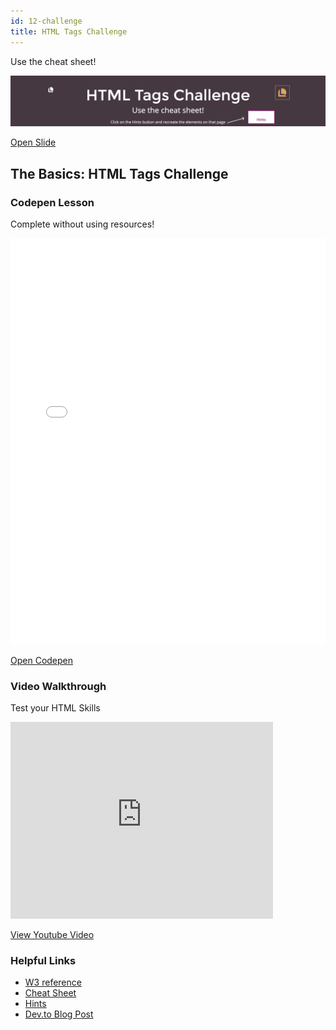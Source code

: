 ```yaml
---
id: 12-challenge
title: HTML Tags Challenge
---
```


<!--############## Intro Section ##############-->

<section class="inner-section">

Use the cheat sheet!

<img src="https://raw.githubusercontent.com/lennyroyroy/basics-image/master/Basics Screenshots/challenge1.png"/>

<a href="https://slides.com/lennyroyroy/deck#/19" target="_blank" class="button live-button">Open Slide</a>

</section>

<!--############## Title Section ##############-->

<section class="inner-section">

## The Basics: HTML Tags Challenge

</section>

<!--############## Codepen Section ##############-->

<section class="inner-section">

### Codepen Lesson

Complete without using resources!

<iframe height="650" style="width: 100%;" scrolling="no" title="The Basics: HTML Tags Challenge" src="//codepen.io/lennyroycodes/embed/preview/XLgBXe/?height=300&theme-id=37020&default-tab=html,result&editable=true" frameborder="no" allowtransparency="true" allowfullscreen="true">
See the Pen <a href='https://codepen.io/lennyroycodes/pen/XLgBXe/'>The Basics: HTML Tags Challenge</a> by lennyroy
(<a href='https://codepen.io/lennyroycodes'>lennyroycodes</a>) on <a href='https://codepen.io'>CodePen</a>.
</iframe>

<a href="https://codepen.io/lennyroycodes/pen/XLgBXe" target="_blank" class="button live-button">Open Codepen</a>

</section>

<!--############## Youtube Section ##############-->

<section class="inner-section">

### Video Walkthrough

Test your HTML Skills

<div class="video-responsive">
    <iframe width="420" height="315" src="https://www.youtube.com/embed/EmawzKWfKdY?autoplay=0&rel=0" frameborder="0" allowfullscreen></iframe>
</div>


<a href="https://youtu.be/EmawzKWfKdY" target="_blank" class="button live-button">View Youtube Video</a>

</section>

<!--############## Helpful Links Section ##############-->

<section class="inner-section">

### Helpful Links

* <a href="https://www.w3schools.com/tags/default.asp" target="_blank">W3 reference</a>
* <a href="https://www.w3schools.com/tags/default.asp" target="_blank">Cheat Sheet</a>
* <a href="https://easy-open.glitch.me/" target="_blank">Hints</a>
* <a href="https://dev.to/lennyroyroy/the-basics-intro-to-html-review-567c" target="_blank">Dev.to Blog Post</a>

</section>    